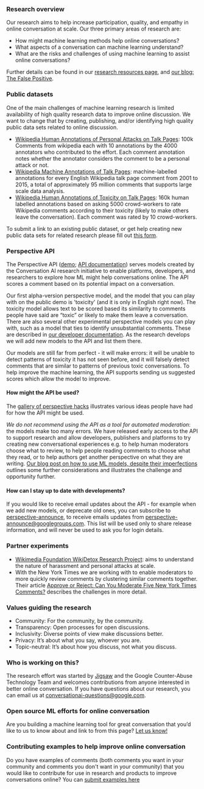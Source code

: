 ### Research overview

Our research aims to help increase participation, quality, and empathy in online conversation at scale. Our three primary areas of research are:

* How might machine learning methods help online conversations?
* What aspects of a conversation can machine learning understand?
* What are the risks and challenges of using machine learning to assist online conversations?

Further details can be found in our [research resources page](research.md), and [our blog: The False Positive](https://medium.com/the-false-positive/).

### Public datasets

One of the main challenges of machine learning research is limited availability of high quality research data to improve online discussion.  We want to change that by creating, publishing, and/or identifying high quality public data sets related to online discussion.

* [Wikipedia Human Annotations of Personal Attacks on Talk Pages](https://figshare.com/articles/Wikipedia_Detox_Data/4054689): 100k Comments from wikipedia each with 10 annotations by the 4000 annotators who contributed to the effort. Each comment annotation notes whether the annotator considers the comment to be a personal attack or not.
* [Wikipedia Machine Annotations of Talk Pages](https://figshare.com/articles/Wikipedia_Talk_Corpus/4264973): machine-labelled annotations for every English Wikipedia talk page comment from 2001 to 2015, a total of approximately 95 million comments that supports large scale data analysis.
* [Wikipedia Human Annotations of Toxicity on Talk Pages](https://figshare.com/articles/Wikipedia_Talk_Labels_Toxicity/4563973): 160k human labelled annotations based on asking 5000 crowd-workers to rate Wikipedia comments according to their toxicity (likely to make others leave the conversation). Each comment was rated by 10 crowd-workers.

To submit a link to an existing public dataset, or get help creating new public data sets for related research please fill out [this form](https://goo.gl/forms/z3JatRhT5x53Xa0I2).

### Perspective API

The Perspective API ([demo](https://www.perspectiveapi.com/); [API documentation](https://github.com/conversationai/perspectiveapi/blob/master/README.md)) serves models created by the Conversation AI research initiative to enable platforms, developers, and researchers to explore how ML might help conversations online. The API scores a comment based on its potential impact on a conversation.

Our first alpha-version perspective model, and the model that you can play with on the public demo is 'toxicity' (and it is only in English right now). The toxicity model allows text to be scored based its similarity to comments people have said are “toxic” or likely to make them leave a conversation. There are also several other experimental perspective models you can play with, such as a model that ties to identify unsubstantial comments. These are described in [our developer documentation](https://github.com/conversationai/perspectiveapi/blob/master/README.md). As the research develops we will add new models to the API and list them there.

Our models are still far from perfect - it will make errors: it will be unable to detect patterns of toxicity it has not seen before, and it will falsely detect comments that are similar to patterns of previous toxic conversations. To help improve the machine learning, the API supports sending us suggested scores which allow the model to improve. 

#### How might the API be used?

The [gallery of perspective hacks](https://github.com/conversationai/perspectiveapi/wiki/perspective-hacks) illustrates various ideas people have had for how the API might be used. 

*We do not recommend using the API as a tool for automated moderation*: the models make too many errors. We have released early access to the API to support research and allow developers, publishers and platforms to try creating new conversational experiences e.g. to help human moderators choose what to review, to help people reading comments to choose what they read, or to help authors get another perspective on what they are writing. [Our blog post on how to use ML models, despite their imperfections](https://medium.com/the-false-positive/better-discussions-with-imperfect-models-91558235d442) outlines some further considerations and illustrates the challenge and opportunity further.

#### How can I stay up to date with developments?

If you would like to receive email updates about the API - for example when we add new models, or deprecate old ones, you can subscribe to [perspective-announce](https://groups.google.com/forum/#!forum/perspective-announce/join), to receive emails updates from perspective-announce@googlegroups.com. This list will be used only to share release information, and will never be used to ask you for login details.

### Partner experiments

* [Wikimedia Foundation WikiDetox Research Project](https://meta.wikimedia.org/wiki/Research:Detox): aims to understand the nature of harassment and personal attacks at scale.
* With the New York Times we are working with to enable moderators to more quickly review comments by clustering similar comments together. Their article [Approve or Reject: Can You Moderate Five New York Times Comments?](https://www.nytimes.com/interactive/2016/09/20/insider/approve-or-reject-moderation-quiz.html) describes the challenges in more detail.

### Values guiding the research

* Community: For the community, by the community.
* Transparency: Open processes for open discussions.
* Inclusivity: Diverse points of view make discussions better.
* Privacy: It’s about what you say, whoever you are.
* Topic-neutral: It’s about how you discuss, not what you discuss.

### Who is working on this?

The research effort was started by [Jigsaw](https://jigsaw.google.com/) and the Google Counter-Abuse Technology Team and welcomes contributions from anyone interested in better online conversation. If you have questions about our research, you can email us at [conversationai-questions@google.com](mailto:conversationai-questions@google.com).

### Open source ML efforts for online conversation

Are you building a machine learning tool for great conversation that you’d like to us to know about and link to from this page? [Let us know!](https://goo.gl/forms/z3JatRhT5x53Xa0I2)

### Contributing examples to help improve online conversation

Do you have examples of comments (both comments you want in your community and comments you don't want in your community) that you would like to contribute for use in research and products to improve conversations online? You can [submit examples here](https://goo.gl/forms/d9TMWhnHB8vEzmyR2)
